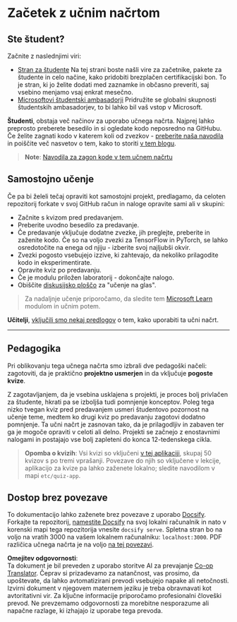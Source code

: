 <!--
CO_OP_TRANSLATOR_METADATA:
{
  "original_hash": "c4c545eb30765a49469ced84cfb4379f",
  "translation_date": "2025-08-26T00:42:23+00:00",
  "source_file": "lessons/0-course-setup/setup.md",
  "language_code": "sl"
}
-->
# Začetek z učnim načrtom

## Ste študent?

Začnite z naslednjimi viri:

* [Stran za študente](https://docs.microsoft.com/learn/student-hub?WT.mc_id=academic-77998-cacaste) Na tej strani boste našli vire za začetnike, pakete za študente in celo načine, kako pridobiti brezplačen certifikacijski bon. To je stran, ki jo želite dodati med zaznamke in občasno preveriti, saj vsebino menjamo vsaj enkrat mesečno.
* [Microsoftovi študentski ambasadorji](https://studentambassadors.microsoft.com?WT.mc_id=academic-77998-cacaste) Pridružite se globalni skupnosti študentskih ambasadorjev, to bi lahko bil vaš vstop v Microsoft.

**Študenti**, obstaja več načinov za uporabo učnega načrta. Najprej lahko preprosto preberete besedilo in si ogledate kodo neposredno na GitHubu. Če želite zagnati kodo v katerem koli od zvezkov - [preberite naša navodila](./etc/how-to-run.md) in poiščite več nasvetov o tem, kako to storiti [v tem blogu](https://soshnikov.com/education/how-to-execute-notebooks-from-github/).

> **Note**: [Navodila za zagon kode v tem učnem načrtu](./how-to-run.md)

## Samostojno učenje

Če pa bi želeli tečaj opraviti kot samostojni projekt, predlagamo, da celoten repozitorij forkate v svoj GitHub račun in naloge opravite sami ali v skupini:

* Začnite s kvizom pred predavanjem.
* Preberite uvodno besedilo za predavanje.
* Če predavanje vključuje dodatne zvezke, jih preglejte, preberite in zaženite kodo. Če so na voljo zvezki za TensorFlow in PyTorch, se lahko osredotočite na enega od njiju - izberite svoj najljubši okvir.
* Zvezki pogosto vsebujejo izzive, ki zahtevajo, da nekoliko prilagodite kodo in eksperimentirate.
* Opravite kviz po predavanju.
* Če je modulu priložen laboratorij - dokončajte nalogo.
* Obiščite [diskusijsko ploščo](https://github.com/microsoft/AI-For-Beginners/discussions) za "učenje na glas".

> Za nadaljnje učenje priporočamo, da sledite tem [Microsoft Learn](https://docs.microsoft.com/en-us/users/dmitrysoshnikov-9132/collections/31zgizg2p418yo/?WT.mc_id=academic-77998-cacaste) modulom in učnim potem.

**Učitelji**, [vključili smo nekaj predlogov](/for-teachers.md) o tem, kako uporabiti ta učni načrt.

---

## Pedagogika

Pri oblikovanju tega učnega načrta smo izbrali dve pedagoški načeli: zagotoviti, da je praktično **projektno usmerjen** in da vključuje **pogoste kvize**.

Z zagotavljanjem, da je vsebina usklajena s projekti, je proces bolj privlačen za študente, hkrati pa se izboljša tudi pomnjenje konceptov. Poleg tega nizko tvegan kviz pred predavanjem usmeri študentovo pozornost na učenje teme, medtem ko drugi kviz po predavanju zagotovi dodatno pomnjenje. Ta učni načrt je zasnovan tako, da je prilagodljiv in zabaven ter ga je mogoče opraviti v celoti ali delno. Projekti se začnejo z enostavnimi nalogami in postajajo vse bolj zapleteni do konca 12-tedenskega cikla.

> **Opomba o kvizih**: Vsi kvizi so vključeni [v tej aplikaciji](https://red-field-0a6ddfd03.1.azurestaticapps.net/), skupaj 50 kvizov s po tremi vprašanji. Povezave do njih so vključene v lekcije, aplikacijo za kvize pa lahko zaženete lokalno; sledite navodilom v mapi `etc/quiz-app`.

## Dostop brez povezave

To dokumentacijo lahko zaženete brez povezave z uporabo [Docsify](https://docsify.js.org/#/). Forkajte ta repozitorij, [namestite Docsify](https://docsify.js.org/#/quickstart) na svoj lokalni računalnik in nato v korenski mapi tega repozitorija vnesite `docsify serve`. Spletna stran bo na voljo na vratih 3000 na vašem lokalnem računalniku: `localhost:3000`. PDF različica učnega načrta je na voljo [na tej povezavi](../../../../../../../../../etc/pdf/readme.pdf).

**Omejitev odgovornosti**:  
Ta dokument je bil preveden z uporabo storitve AI za prevajanje [Co-op Translator](https://github.com/Azure/co-op-translator). Čeprav si prizadevamo za natančnost, vas prosimo, da upoštevate, da lahko avtomatizirani prevodi vsebujejo napake ali netočnosti. Izvirni dokument v njegovem maternem jeziku je treba obravnavati kot avtoritativni vir. Za ključne informacije priporočamo profesionalni človeški prevod. Ne prevzemamo odgovornosti za morebitne nesporazume ali napačne razlage, ki izhajajo iz uporabe tega prevoda.